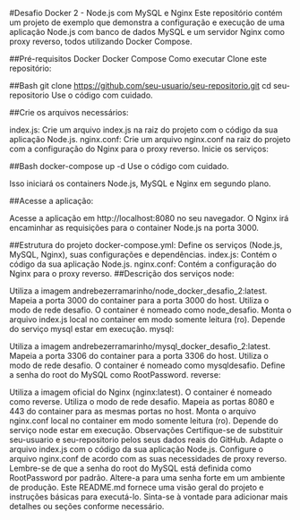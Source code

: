 #Desafio Docker 2 - Node.js com MySQL e Nginx
Este repositório contém um projeto de exemplo que demonstra a configuração e execução de uma aplicação Node.js com banco de dados MySQL e um servidor Nginx como proxy reverso, todos utilizando Docker Compose.

##Pré-requisitos
Docker
Docker Compose
Como executar
Clone este repositório:

##Bash
git clone https://github.com/seu-usuario/seu-repositorio.git
cd seu-repositorio
Use o código com cuidado.

##Crie os arquivos necessários:

index.js: Crie um arquivo index.js na raiz do projeto com o código da sua aplicação Node.js.
nginx.conf: Crie um arquivo nginx.conf na raiz do projeto com a configuração do Nginx para o proxy reverso.
Inicie os serviços:

##Bash
docker-compose up -d
Use o código com cuidado.

Isso iniciará os containers Node.js, MySQL e Nginx em segundo plano.

##Acesse a aplicação:

Acesse a aplicação em http://localhost:8080 no seu navegador. O Nginx irá encaminhar as requisições para o container Node.js na porta 3000.

##Estrutura do projeto
docker-compose.yml: Define os serviços (Node.js, MySQL, Nginx), suas configurações e dependências.
index.js: Contém o código da sua aplicação Node.js.
nginx.conf: Contém a configuração do Nginx para o proxy reverso.
##Descrição dos serviços
node:

Utiliza a imagem andrebezerramarinho/node_docker_desafio_2:latest.
Mapeia a porta 3000 do container para a porta 3000 do host.
Utiliza o modo de rede desafio.
O container é nomeado como node_desafio.
Monta o arquivo index.js local no container em modo somente leitura (ro).
Depende do serviço mysql estar em execução.
mysql:

Utiliza a imagem andrebezerramarinho/mysql_docker_desafio_2:latest.
Mapeia a porta 3306 do container para a porta 3306 do host.
Utiliza o modo de rede desafio.
O container é nomeado como mysqldesafio.
Define a senha do root do MySQL como RootPassword.
reverse:

Utiliza a imagem oficial do Nginx (nginx:latest).
O container é nomeado como reverse.
Utiliza o modo de rede desafio.
Mapeia as portas 8080 e 443 do container para as mesmas portas no host.
Monta o arquivo nginx.conf local no container em modo somente leitura (ro).
Depende do serviço node estar em execução.
Observações
Certifique-se de substituir seu-usuario e seu-repositorio pelos seus dados reais do GitHub.
Adapte o arquivo index.js com o código da sua aplicação Node.js.
Configure o arquivo nginx.conf de acordo com as suas necessidades de proxy reverso.
Lembre-se de que a senha do root do MySQL está definida como RootPassword por padrão. Altere-a para uma senha forte em um ambiente de produção.
Este README.md fornece uma visão geral do projeto e instruções básicas para executá-lo. Sinta-se à vontade para adicionar mais detalhes ou seções conforme necessário.